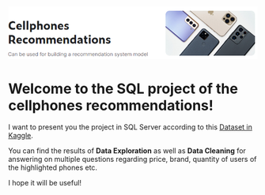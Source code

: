 ![image](https://github.com/TetianaShchudla/CellphonesRecomendations/blob/main/image.png)

# Welcome to the SQL project of the cellphones recommendations!

I want to present you the project in SQL Server according to this [Dataset in Kaggle](https://www.kaggle.com/datasets/meirnizri/cellphones-recommendations?resource=download).

You can find the results of __Data Exploration__ as well as __Data Cleaning__ for answering on multiple questions regarding price, brand, quantity of users of the highlighted phones etc.

I hope it will be useful!
